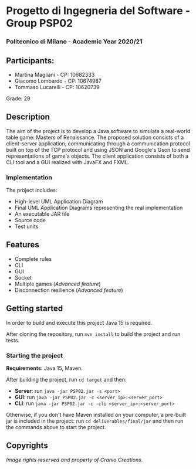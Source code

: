 # Progetto di Ingegneria del Software - Group PSP02 
### Politecnico di Milano - Academic Year 2020/21

## Participants:
- Martina Magliani - CP: 10682333
- Giacomo Lombardo - CP: 10674987
- Tommaso Lucarelli - CP: 10620739

Grade: 29

## Description

The aim of the project is to develop a Java software to simulate a real-world table game: Masters of Renaissance. The proposed solution consists of a client-server application, communicating through a communication protocol built on top of the TCP protocol and using JSON and Google's Gson to send representations of game's objects. The client application consists of both a CLI tool and a GUI realized with JavaFX and FXML.

### Implementation

The project includes:

- High-level UML Application Diagram
- Final UML Application Diagrams representing the real implementation
- An executable JAR file 
- Source code
- Test units

## Features

- Complete rules
- CLI
- GUI
- Socket
- Multiple games (*Advanced feature*)
- Disconnection resilience (*Advanced feature*)


## Getting started

In order to build and execute this project Java 15 is required.

After cloning the repository, run `mvn install` to build the project and run tests.

### Starting the project

**Requirements**: Java 15, Maven.

After building the project, run `cd target` and then: 

- **Server**: run `java -jar PSP02.jar -s <port>`
- **GUI**: run `java -jar PSP02.jar -c <server_ip>:<server_port>`
- **CLI**: run `java -jar PSP02.jar -c -cli <server_ip>:<server_port>`

Otherwise, if you don't have Maven installed on your computer, a pre-built jar is included in the project: run `cd deliverables/final/jar` and then run the commands above to start the project.

## Copyrights

*Image rights reserved and property of Cranio Creations.*
